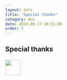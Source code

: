 ```yaml
---
layout: docs
title: "Special thanks"
category: doc
date: 2019-09-17 16:55:00
order: 7
---
```


## Special thanks

### <a href="https://www.bugsnag.com/"><img src="https://global-uploads.webflow.com/5c741219fd0819540590e785/5c741219fd0819856890e790_asset%2039.svg" height="48" ></a>